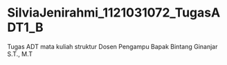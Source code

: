 # SilviaJenirahmi_1121031072_TugasADT1_B
Tugas ADT mata kuliah struktur Dosen Pengampu Bapak  Bintang Ginanjar S.T., M.T
